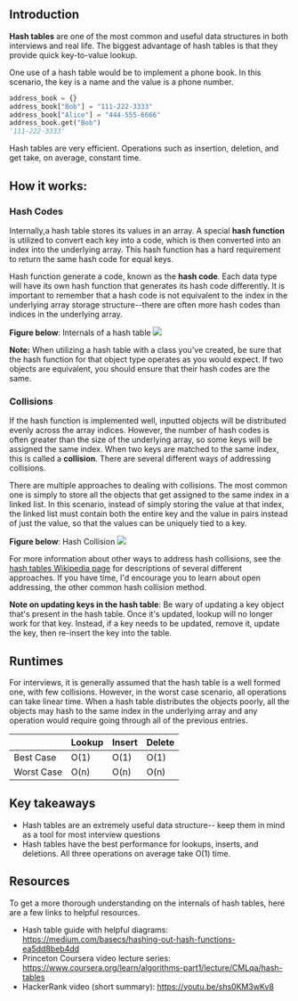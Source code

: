 ## Introduction
**Hash tables** are one of the most common and useful data structures in both interviews and real life. The biggest advantage of hash tables is that they provide quick key-to-value lookup.

One use of a hash table would be to implement a phone book. In this scenario, the key is a name and the value is a phone number.

```python
address_book = {}
address_book["Bob"] = "111-222-3333"
address_book["Alice"] = "444-555-6666"
address_book.get("Bob")
'111-222-3333'
```

Hash tables are very efficient.  Operations such as insertion, deletion, and get take, on average, constant time.

## How it works:
### Hash Codes
Internally,a hash table stores its values in an array. A special **hash function** is utilized to convert each key into a code, which is then converted into an index into the underlying array. This hash function has a hard requirement to return the same hash code for equal keys.

Hash function generate a code, known as the **hash code**. Each data type will have its own hash function that generates its hash code differently. It is important to remember that a hash code is not equivalent to the index in the underlying array storage structure--there are often more hash codes than indices in the underlying array.

**Figure below**: Internals of a hash table
![](https://i.imgur.com/bEIWPaQ.png)


**Note:** When utilizing a hash table with a class you've created, be sure that the hash function for that object type operates as you would expect. If two objects are equivalent, you should ensure that their hash codes are the same.


### Collisions
If the hash function is implemented well, inputted objects will be distributed evenly across the array indices. However, the number of hash codes is often greater than the size of the underlying array, so some keys will be assigned the same index. When two keys are matched to the same index, this is called a **collision**. There are several different ways of addressing collisions. 

There are multiple approaches to dealing with collisions. The most common one is simply to store all the objects that get assigned to the same index in a linked list. In this scenario, instead of simply storing the value at that index, the linked list must contain both the entire key and the value in pairs instead of just the value, so that the values can be uniquely tied to a key.

**Figure below**: Hash Collision
![](https://i.imgur.com/ZqF2crs.png)

For more information about other ways to address hash collisions, see the [hash tables Wikipedia page](https://en.wikipedia.org/wiki/Hash_table#Open_addressing) for descriptions of several different approaches. If you have time, I'd encourage you to learn about open addressing, the other common hash collision method.

**Note on updating keys in the hash table**: Be wary of updating a key object that's present in the hash table. Once it's updated, lookup will no longer work for that key. Instead, if a key needs to be updated, remove it, update the key, then re-insert the key into the table.

## Runtimes
For interviews, it is generally assumed that the hash table is a well formed one, with few collisions. However, in the worst case scenario, all operations can take linear time. When a hash table distributes the objects poorly, all the objects may hash to the same index in the underlying array and any operation would require going through all of the previous entries.

|           | Lookup   | Insert   | Delete   |
| --------  | -------- | -------- | -------- |
| Best Case | O(1)     | O(1)     | O(1)     |
| Worst Case| O(n)     | O(n)     | O(n)     |


## Key takeaways
* Hash tables are an extremely useful data structure-- keep them in mind as a tool for most interview questions
* Hash tables have the best performance for lookups, inserts, and deletions. All three operations on average take O(1) time.

## Resources
To get a more thorough understanding on the internals of hash tables, here are a few links to helpful resources.
* Hash table guide with helpful diagrams: https://medium.com/basecs/hashing-out-hash-functions-ea5dd8beb4dd
* Princeton Coursera video lecture series: https://www.coursera.org/learn/algorithms-part1/lecture/CMLqa/hash-tables
* HackerRank video (short summary): https://youtu.be/shs0KM3wKv8
